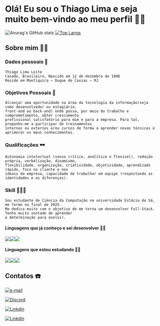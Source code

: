 
# Olá! Eu sou o Thiago Lima e seja muito bem-vindo ao meu perfil ✌🏾
![Anurag's GitHub stats](https://github-readme-stats.vercel.app/api?username=ThiagoLima1996&show_icons=true&theme=tokyonight)
[![Top Langs](https://github-readme-stats.vercel.app/api/top-langs/?username=ThiagoLima1996&layout=compact)]()

## Sobre mim 🧔🏾
### Dados pessoais 🎲
    Thiago Lima Leite
    Casado, Brasileiro, Nascido em 12 de dezembro de 1996
    Reside em Mantiquira – Duque de Caxias – RJ
### Objetivos Possoais 🏹
    Alcançar uma oportunidade na área da tecnologia da informação(seja como desenvolvedor ou estagiário, 
    front-and ou back-and) onde possa, por meio do trabalho e comprometimento, obter crescimento 
    profissional satisfatório para mim e para a empresa. Para tal, proponho-me a participar de treinamentos
    internos ou externos e/ou cursos de forma a aprender novas técnicas e aprimorar os meus conhecimentos.
### Qualificações 🕶️
    Autonomia intelectual (senso crítico, analítico e flexível), redação própria, verbalização, dinamismo,
    flexibilidade, organização, criatividade, objetividade, aprendizado rápido, foco no cliente e nos 
    ideais da empresa, capacidade de trabalhar em equipe (respeitando as identidades e as diferenças).
### Skill 👨🏾‍🎓
    Sou estudante de Ciência da Computação na universidade Estácio de Sá, me formo no final de 2025. 
    Me dedico muito com o objetivo de me torna um desenvolver Full-Stack. Tenho muito vontade de aprender
    e determinação para evoluir. 
#### Linguagens que já conheço e sei desenvolver 🧙🏾
<img src="https://img.shields.io/badge/HTML5-E34F26?style=for-the-badge&logo=html5&logoColor=white"><img src="https://img.shields.io/badge/CSS3-1572B6?style=for-the-badge&logo=css3&logoColor=white"><img src="https://img.shields.io/badge/JavaScript-F7DF1E?style=for-the-badge&logo=javascript&logoColor=black">

#### Linguagens que estou estudando 🧙🏾
<img src="	https://img.shields.io/badge/React-20232A?style=for-the-badge&logo=react&logoColor=61DAFB"><img src="https://img.shields.io/badge/C%2B%2B-00599C?style=for-the-badge&logo=c%2B%2B&logoColor=white"><img src="https://img.shields.io/badge/.NET-5C2D91?style=for-the-badge&logo=.net&logoColor=white">

## Contatos ☎️
[![e-mail](https://img.shields.io/badge/Gmail-D14836?style=for-the-badge&logo=gmail&logoColor=white)](thiago.lima.leite@gmail.com)

[![Discord](https://img.shields.io/badge/Discord-7289DA?style=for-the-badge&logo=discord&logoColor=white)](ThiagoLima#8149)

[![Linkdin](https://img.shields.io/badge/LinkedIn-0077B5?style=for-the-badge&logo=linkedin&logoColor=white)](https://www.linkedin.com/in/thiago-lima-leite-30a4a5218/) 

[![Linkdin](https://img.shields.io/badge/WhatsApp-25D366?style=for-the-badge&logo=whatsapp&logoColor=white)](https://wa.me/qr/Z7HHG6OBBX4PK1/) 
